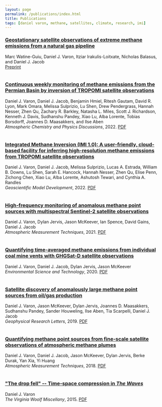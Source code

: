 ```yaml
---
layout: page
permalink: /publications/index.html
title: Publications
tags: [daniel varon, methane, satellites, climate, research, imi]
---
```


### <a href="https://eartharxiv.org/repository/view/5600/" target="_blank">Geostationary satellite observations of extreme methane emissions from a natural gas pipeline</a>

Marc Watine-Guiu, Daniel J. Varon, Itziar Irakulis-Loitxate, Nicholas Balasus, and Daniel J. Jacob<br>
<a href="https://eartharxiv.org/repository/view/5600/" target="_blank">Preprint</a>
<br>
<br>

### <a href="https://doi.org/10.5194/acp-23-7503-2023" target="_blank">Continuous weekly monitoring of methane emissions from the Permian Basin by inversion of TROPOMI satellite observations</a>

Daniel J. Varon, Daniel J. Jacob, Benjamin Hmiel, Ritesh Gautam, David R. Lyon, Mark Omara, Melissa Sulprizio, Lu Shen, Drew Pendergrass, Hannah Nesser, Zhen Qu, Zachary R. Barkley, Natasha L. Miles, Scott J. Richardson, Kenneth J. Davis, Sudhanshu Pandey, Xiao Lu, Alba
Lorente, Tobias Borsdorff, Joannes D. Maasakkers, and Ilse Aben <br>
<em>Atmospheric Chemistry and Physics Discussions</em>, 2022. <a href="https://acp.copernicus.org/articles/23/7503/2023/acp-23-7503-2023.pdf" target="_blank">PDF</a>
<br>
<br>

### <a href="https://gmd.copernicus.org/articles/15/5787/2022/gmd-15-5787-2022.html" target="_blank">Integrated Methane Inversion (IMI 1.0): A user-friendly, cloud-based facility for inferring high-resolution methane emissions from TROPOMI satellite observations</a>

Daniel J. Varon, Daniel J. Jacob, Melissa Sulprizio, Lucas A. Estrada, William B. Downs, Lu Shen, Sarah E. Hancock, Hannah Nesser, Zhen Qu, Elise Penn, Zichong Chen, Xiao Lu, Alba Lorente, Ashutosh Tewari, and Cynthia A. Randles <br>
<em>Geoscientific Model Development</em>, 2022. <a href="https://gmd.copernicus.org/articles/15/5787/2022/gmd-15-5787-2022.pdf" target="_blank">PDF</a>
<br>
<br>

### <a href="https://amt.copernicus.org/articles/14/2771/2021/amt-14-2771-2021.html" target="_blank">High-frequency monitoring of anomalous methane point sources with multispectral Sentinel-2 satellite observations</a>

Daniel J. Varon, Dylan Jervis, Jason McKeever, Ian Spence, David Gains, Daniel J. Jacob <br>
<em>Atmospheric Measurement Techniques</em>, 2021. <a href="https://amt.copernicus.org/articles/14/2771/2021/amt-14-2771-2021.pdf" target="_blank">PDF</a>
<br>
<br>

### <a href="https://pubs.acs.org/doi/abs/10.1021/acs.est.0c01213" target="_blank">Quantifying time-averaged methane emissions from individual coal mine vents with GHGSat-D satellite observations</a>

Daniel J. Varon, Daniel J. Jacob, Dylan Jervis, Jason McKeever <br>
<em>Environmental Science and Technology</em>, 2020. <a href="https://pubs.acs.org/doi/pdf/10.1021/acs.est.0c01213" target="_blank">PDF</a>
<br>
<br>

### <a href="https://agupubs.onlinelibrary.wiley.com/doi/abs/10.1029/2019GL083798" target="_blank">Satellite discovery of anomalously large methane point sources from oil/gas production</a>

Daniel J. Varon, Jason McKeever, Dylan Jervis, Joannes D. Maasakkers, Sudhanshu Pandey, Sander Houweling, Ilse Aben, Tia Scarpelli, Daniel J. Jacob <br>
<em>Geophysical Research Letters</em>, 2019. <a href="https://agupubs.onlinelibrary.wiley.com/doi/epdf/10.1029/2019GL083798" target="_blank">PDF</a>
<br>
<br>

### <a href="https://doi.org/10.5194/amt-11-5673-2018" target="_blank">Quantifying methane point sources from fine-scale satellite observations of atmospheric methane plumes</a>

Daniel J. Varon, Daniel J. Jacob, Jason McKeever, Dylan Jervis, Berke Durak, Yan Xia, Yi Huang <br>
<em>Atmospheric Measurement Techniques</em>, 2018. <a href="https://amt.copernicus.org/articles/11/5673/2018/amt-11-5673-2018.pdf" target="_blank">PDF</a>
<br>
<br>

### <a href="https://virginiawoolfmiscellany.wordpress.com/virginia-woolf-miscellany-fall-2014winter-2015-issue-86/" target="_blank">"The drop fell" -- Time-space compression in <em>The Waves</em></a>

Daniel J. Varon <br>
<em>The Virginia Woolf Miscellany</em>, 2015. <a href="/papers/vwm86fall2014winter2015.pdf" target="_blank">PDF</a>
<br>
<br>

<!---
### [Do GCMs predict the climate... or macroweather?](https://doi.org/10.5194/esd-4-439-2013)

Shaun Lovejoy, Daniel Schertzer, Daniel J. Varon <br>
<em>Earth System Dynamics</em>, 2013. [PDF](lovejoy_etal_2013_esd.pdf)
<br>
<br>
-->
